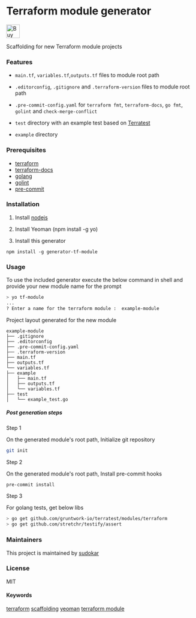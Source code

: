 # Terraform module generator

<a href='https://ko-fi.com/O4O0RSHV' target='_blank'><img height='36' style='border:0px;height:36px;' src='https://az743702.vo.msecnd.net/cdn/kofi3.png?v=0' border='0' alt='Buy Me a Coffee at ko-fi.com' /></a>

Scaffolding for new Terraform module projects

### Features

- `main.tf`, `variables.tf`,`outputs.tf` files to module root path

- `.editorconfig`, `.gitignore` and `.terraform-version` files to module root path

- `.pre-commit-config.yaml` for `terraform fmt`, `terraform-docs`, `go fmt`, `golint` and `check-merge-conflict`

- `test` directory with an example test based on [Terratest](https://github.com/gruntwork-io/terratest)

- `example` directory

### Prerequisites

* [terraform](https://learn.hashicorp.com/terraform/getting-started/install#installing-terraform)
* [terraform-docs](https://github.com/segmentio/terraform-docs)
* [golang](https://golang.org/doc/install#install)
* [golint](https://github.com/golang/lint#installation)
* [pre-commit](https://pre-commit.com/#install)

### Installation

1. Install [nodejs](https://nodejs.org/en/download/)

2. Install Yeoman (npm install -g yo)

3. Install this generator

```shell
npm install -g generator-tf-module
```

### Usage

To use the included generator execute the below command in shell and provide your new module name for the prompt

```sh
> yo tf-module
...
? Enter a name for the terraform module :  example-module
```

Project layout generated for the new module

```
example-module
├── .gitignore
├── .editorconfig
├── .pre-commit-config.yaml
├── .terraform-version
├── main.tf
├── outputs.tf
└── variables.tf
├── example
│   ├── main.tf
│   ├── outputs.tf
│   └── variables.tf
├── test
│   └── example_test.go
```

##### Post generation steps

Step 1

On the generated module's root path, Initialize git repository

```sh
git init
```

Step 2

On the generated module's root path, Install pre-commit hooks

```sh
pre-commit install
```

Step 3

For golang tests, get below libs

```sh
> go get github.com/gruntwork-io/terratest/modules/terraform
> go get github.com/stretchr/testify/assert
```

### Maintainers

This project is maintained by [sudokar](https://github.com/sudokar)

### License

MIT

#### Keywords

[terraform](https://www.npmjs.com/search?q=keywords:terraform) [scaffolding](https://www.npmjs.com/search?q=keywords:scaffolding) [yeoman](https://www.npmjs.com/search?q=keywords:yeoman) [terraform module](https://www.npmjs.com/search?q=keywords:terraform%20module)
